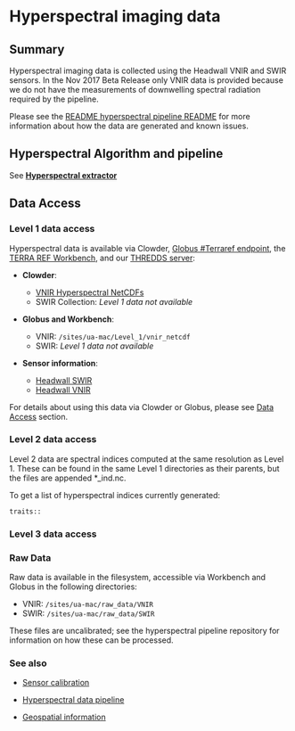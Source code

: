 # Hyperspectral imaging data

## Summary

Hyperspectral imaging data is collected using the Headwall VNIR and SWIR sensors. In the  Nov 2017 Beta Release only VNIR data is provided because we do not have the measurements of downwelling spectral radiation required by the pipeline. 

Please see the [README hyperspectral pipeline README](https://github.com/terraref/extractors-hyperspectral/tree/v1.0) for more information about how the data are generated and known issues.

## Hyperspectral Algorithm and pipeline

See **[Hyperspectral extractor](https://github.com/terraref/extractors-hyperspectral)**

## Data Access

### Level 1 data access

Hyperspectral data is available via Clowder, [Globus #Terraref endpoint](https://www.globus.org/), the [TERRA REF Workbench](https://workbench.terraref.org), and our [THREDDS server](https://terraref.ncsa.illinois.edu/thredds):

* **Clowder**:

  * [VNIR Hyperspectral NetCDFs](https://terraref.ncsa.illinois.edu/clowder/collection/5a0cc7e64f0ca87e15ba3163)
  * SWIR Collection: _Level 1 data not available_


* **Globus and Workbench**:

  * VNIR: `/sites/ua-mac/Level_1/vnir_netcdf`
  * SWIR: _Level 1 data not available_

* **Sensor information**:

  * [Headwall SWIR](https://terraref.ncsa.illinois.edu/clowder/datasets/5873a79e4f0cad7d81319f5f) 
  * [Headwall VNIR](https://terraref.ncsa.illinois.edu/clowder/datasets/5873a7bb4f0cad7d8131a0b7) 


For details about using this data via Clowder or Globus, please see [Data Access](/how-to-access-data.md) section.

### Level 2 data access

Level 2 data are spectral indices computed at the same resolution as Level 1. These can be found in the same Level 1 directories as their parents, but the files are appended *_ind.nc. 


To get a list of hyperspectral indices currently generated:

```{r}
traits::
```

### Level 3 data access

### Raw Data

Raw data is available in the filesystem, accessible via Workbench and Globus in the following directories:

* VNIR: `/sites/ua-mac/raw_data/VNIR`
* SWIR: `/sites/ua-mac/raw_data/SWIR`

These files are uncalibrated; see the hyperspectral pipeline repository for information on how these can be processed. 


### See also

* [Sensor calibration](/sensor-calibration.md)

* [Hyperspectral data pipeline](/hyperspectral-data.md)

* [Geospatial information](/user/geospatial-information.md)


